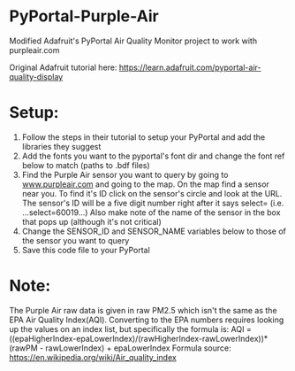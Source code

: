 # PyPortal-Purple-Air

Modified Adafruit's PyPortal Air Quality Monitor project to work with purpleair.com

Original Adafruit tutorial here:
https://learn.adafruit.com/pyportal-air-quality-display

# Setup:
1) Follow the steps in their tutorial to setup your PyPortal and add the libraries they suggest
2) Add the fonts you want to the pyportal's font dir and change the font ref below to match (paths to .bdf files)
3) Find the Purple Air sensor you want to query by going to www.purpleair.com and going to the map.
   On the map find a sensor near you. To find it's ID click on the sensor's circle and look at the URL.
   The sensor's ID will be a five digit number right after it says select= (i.e. ...select=60019...)
   Also make note of the name of the sensor in the box that pops up (although it's not critical)
4) Change the SENSOR_ID and SENSOR_NAME variables below to those of the sensor you want to query
5) Save this code file to your PyPortal

# Note: 
The Purple Air raw data is given in raw PM2.5 which isn't the same
as the EPA Air Quality Index(AQI). Converting to the EPA numbers requires looking
up the values on an index list, but specifically the formula is:
AQI = ((epaHigherIndex-epaLowerIndex)/(rawHigherIndex-rawLowerIndex))*(rawPM - rawLowerIndex) + epaLowerIndex
Formula source: https://en.wikipedia.org/wiki/Air_quality_index

